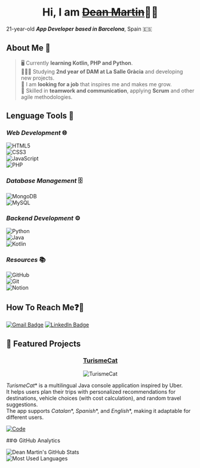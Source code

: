 <h1 align="center">Hi, I am <a href="https://github.com/iamdeanmartin?tab=repositories"><s>Dean Martin</s></a>👋🏻</h1>

<!-- Título y mini descripción propia para atraer al visitante -->

21-year-old ***App Developer*** ***based in Barcelona***, Spain 🇪🇸

## About Me 🤔

> 🖥️ Currently **learning Kotlin, PHP and Python**.  
> 👨🏻‍💻 Studying **2nd year of DAM at La Salle Gràcia** and developing new projects.<br>
> 💼 I am **looking for a job** that inspires me and makes me grow.  
> 🤝 Skilled in **teamwork and communication**, applying **Scrum** and other agile methodologies.  

<!-- Aquí se pone info interesante y descriptiva de intereses etc-->

## Lenguage Tools 🔧

<!-- Se especifica los recursos de los que se dispone para la hora del trabajo -->

### *Web Development* 🌐

![HTML5](https://img.shields.io/badge/-HTML5-E34F26?style=flat&logo=html5&logoColor=white)  
![CSS3](https://img.shields.io/badge/-CSS3-1572B6?style=flat&logo=css3&logoColor=white)  
![JavaScript](https://img.shields.io/badge/-JavaScript-323330?style=flat&logo=javascript&logoColor=F7DF1E)  
![PHP](https://img.shields.io/badge/-PHP-777BB4?style=flat&logo=php&logoColor=white)  

### *Database Management* 🗄️ 

![MongoDB](https://img.shields.io/badge/-MongoDB-47A248?style=flat&logo=mongodb&logoColor=white)  
![MySQL](https://img.shields.io/badge/-MySQL-4479A1?style=flat&logo=mysql&logoColor=white)  

### *Backend Development* ⚙️

![Python](https://img.shields.io/badge/-Python-3776AB?style=flat&logo=python&logoColor=white)  
![Java](https://img.shields.io/badge/-Java-007396?style=flat&logo=java&logoColor=white)  
![Kotlin](https://img.shields.io/badge/-Kotlin-0095D5?style=flat&logo=kotlin&logoColor=white)  

### *Resources* 📚

![GitHub](https://img.shields.io/badge/-GitHub%20Projects-181717?style=flat&logo=github&logoColor=white)  
![Git](https://img.shields.io/badge/-Git-F05032?style=flat&logo=git&logoColor=white)  
![Notion](https://img.shields.io/badge/-Notion-000000?style=flat&logo=notion&logoColor=white)  

## How To Reach Me❓📩

<!-- Ponemos opción para que me contacten si les interesa el perfil -->

[![Gmail Badge](https://img.shields.io/badge/-dean.martin@gracia.lasalle.cat-EA4335?style=flat&logo=gmail&logoColor=white)](mailto:dean.martin@gracia.lasalle.cat)
[![LinkedIn Badge](https://img.shields.io/badge/-deanmartingarcia-0A66C2?style=flat&logo=linkedin&logoColor=white)](https://www.linkedin.com/in/deanmartingarcia/)

## 🚀 Featured Projects

<!-- Ponemos el proyecto más interesante que hemos hecho hasta ahora(gracias a ArisGuimera por la inspiración y el ejemplo!!) -->

<div align="center">
  
### [TurismeCat](https://github.com/iamdeanmartin/TurismeCat)  

![TurismeCat](https://raw.githubusercontent.com/iamdeanmartin/TurismeCat/main/assets/image.png)

</div>

*TurismeCat** is a multilingual Java console application inspired by Uber.  
It helps users plan their trips with personalized recommendations for destinations, 
vehicle choices (with cost calculation), and random travel suggestions.  
The app supports *Catalan**, *Spanish**, and *English**, making it adaptable for different users.  

[![Code](https://img.shields.io/badge/CODE-181717?style=for-the-badge&logo=github&logoColor=white)](https://github.com/iamdeanmartin/TurismeCat) 

##⚙️ GitHub Analytics

![Dean Martin's GitHub Stats](https://github-readme-stats.vercel.app/api?username=iamdeanmartin&show_icons=true&theme=tokyonight&hide_border=true&count_private=true)  
![Most Used Languages](https://github-readme-stats.vercel.app/api/top-langs/?username=iamdeanmartin&layout=compact&theme=tokyonight&hide_border=true)  
